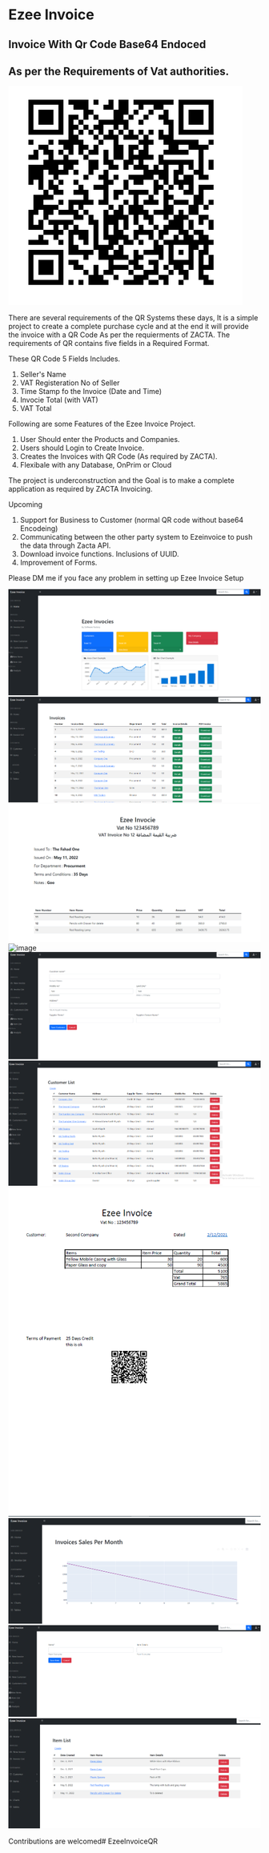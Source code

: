 # Ezee Invoice
## Invoice With Qr Code Base64 Endoced
## As per the Requirements of Vat authorities.


![image](Docs/Base64EncodedQR.png)

There are several requirements of the QR Systems these days, It is a simple project to create a complete purchase cycle and at the end it will provide the invoice with a QR Code As per the requierments of ZACTA. The requirements of QR contains five fields in a Required Format.


These QR Code 5 Fields Includes.

1. Seller's Name
2. VAT Registeration No of Seller
3. Time Stamp fo the Invoice (Date and Time)
4. Invocie Total (with VAT)
5. VAT Total

Following are some Features of the Ezee Invoice Project.

1. User Should enter the Products and Companies.
2. Users should Login to Create Invoice.
3. Creates the Invoices with QR Code (As required by ZACTA).
4. Flexibale with any Database, OnPrim or Cloud

The project is underconstruction and the Goal is to make a complete application as required by ZACTA Invoicing.


Upcoming

1. Support for Business to Customer (normal QR code without base64 Encodeing)
2. Communicating between the other party system to Ezeinvoice to push the data through Zacta API.
3. Download invoice functions. Inclusions of UUID.
4. Improvement of Forms. 

Please DM me if you face any problem in setting up Ezee Invoice Setup

![image](https://github.com/fahadashrafi-1/EzeeInvoice/blob/main/Docs/Dashboared.png)
![image](https://github.com/fahadashrafi-1/EzeeInvoice/blob/main/Docs/InvoiceList.PNG)
![image](https://github.com/fahadashrafi-1/EzeeInvoice/blob/main/Docs/InvoiceDetails.PNG)
![image](https://github.com/fahadashrafi-1/EzeeInvoice/blob/main/Docs/HtmlInvoice.png.PNG)
![image](https://github.com/fahadashrafi-1/EzeeInvoice/blob/main/Docs/NewCustomer.png)
![image](https://github.com/fahadashrafi-1/EzeeInvoice/blob/main/Docs/CustomerList.PNG)
![image](https://github.com/fahadashrafi-1/EzeeInvoice/blob/main/Docs/B2B_Invoice.PNG)
![image](https://github.com/fahadashrafi-1/EzeeInvoice/blob/main/Docs/Charts.PNG)
![image](https://github.com/fahadashrafi-1/EzeeInvoice/blob/main/Docs/NewItem.PNG)
![image](https://github.com/fahadashrafi-1/EzeeInvoice/blob/main/Docs/ItemList.PNG)


Contributions are welcomed# EzeeInvoiceQR

